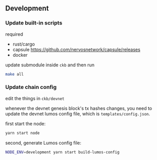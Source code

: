 ## Development

### Update built-in scripts

required

- rust/cargo
- capsule https://github.com/nervosnetwork/capsule/releases
- docker

update submodule inside `ckb` and then run

```sh
make all
```

### Update chain config

edit the things in `ckb/devnet`

whenever the devnet genesis block's tx hashes changes, you need to update the devnet lumos config file, which is `templates/config.json`.

first start the node:

```sh
yarn start node
```

second, generate Lumos config file:

```sh
NODE_ENV=development yarn start build-lumos-config
```
